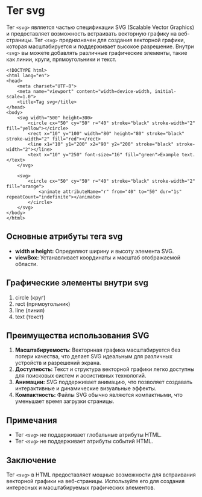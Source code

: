# Тег svg

Тег ``<svg>`` является частью спецификации SVG (Scalable Vector Graphics) и предоставляет возможность встраивать векторную графику на веб-страницы. Тег ``<svg>`` предназначен для создания векторной графики, которая масштабируется и поддерживает высокое разрешение. Внутри ``<svg>`` вы можете добавлять различные графические элементы, такие как линии, круги, прямоугольники и текст.

```
<!DOCTYPE html>
<html lang="en">
<head>
    <meta charset="UTF-8">
    <meta name="viewport" content="width=device-width, initial-scale=1.0">
    <title>Tag svg</title>
</head>
<body>
    <svg width="500" height=300>
        <circle cx="50" cy="50" r="40" stroke="black" stroke-width="2" fill="yellow"></circle>
        <rect x="10" y="100" width="80" height="80" stroke="black" stroke-width="2" fill="red"></rect>
        <line x1="10" y1="200" x2="90" y2="200" stroke="black" stroke-width="2"></line>
        <text x="10" y="250" font-size="16" fill="green">Example text.</text>
    </svg>

    <svg>
        <circle cx="50" cy="50" r="40" stroke="black" stroke-width="2" fill="orange">
            <animate attributeName="r" from="40" to="50" dur="1s" repeatCount="indefinite"></animate>
        </circle>
    </svg>
</body>
</html>
```

## Основные атрибуты тега svg

- **width и height:** Определяют ширину и высоту элемента SVG.
- **viewBox:** Устанавливает координаты и масштаб отображаемой области.

## Графические элементы внутри svg

1. circle (круг)
2. rect (прямоугольник)
3. line (линия)
4. text (текст)

## Преимущества использования SVG

1. **Масштабируемость**: Векторнная графика масштабируется без потери качества, что делает SVG идеальным для различных устройств и разрешений экрана.
2. **Доступность:** Текст и структура векторной графики легко доступны для поисковых систем и ассистивных технологий.
3. **Анимации:** SVG поддерживает анимацию, что позволяет создавать интерактивные и динамические визуальные эффекты.
4. **Компактность:** Файлы SVG обычно являются компактными, что уменьшает время загрузки страницы.

## Примечания

- Тег ``<svg>`` не поддерживает глобальные атрибуты HTML.
- Тег ``<svg>`` не поддерживает атрибуты событий HTML.

## Заключение

Тег ``<svg>`` в HTML предоставляет мощные возможности для встраивания векторной графики на веб-страницы. Используйте его для создания интересных и масштабируемых графических элементов.